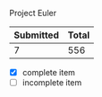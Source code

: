 Project Euler

Submitted | Total
---------- | ----------
7 | 556

- [x] complete item
- [ ] incomplete item
